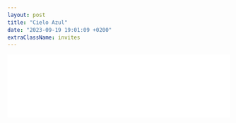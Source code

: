 ```yaml
---
layout: post
title: "Cielo Azul"
date: "2023-09-19 19:01:09 +0200"
extraClassName: invites
---
```


![Invitaciones](/img/tickets.svg "Invitaciones para Bluesky, si no puedes ver la imagen escríbeme y te la envío")

